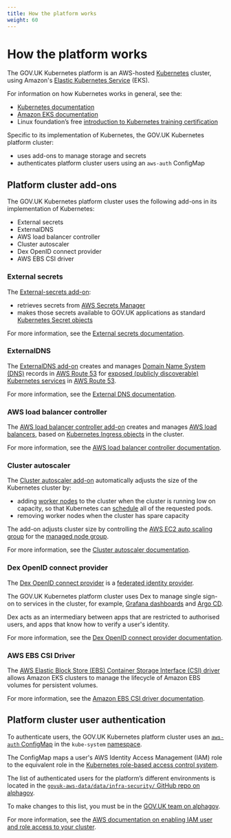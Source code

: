 ```yaml
---
title: How the platform works
weight: 60
---
```


# How the platform works

The GOV.UK Kubernetes platform is an AWS-hosted [Kubernetes](https://kubernetes.io) cluster, using Amazon's [Elastic Kubernetes Service](https://aws.amazon.com/eks/) (EKS).

For information on how Kubernetes works in general, see the:

- [Kubernetes documentation](https://kubernetes.io/docs/home/)
- [Amazon EKS documentation](https://docs.aws.amazon.com/eks/latest/userguide/what-is-eks.html)
- Linux foundation’s free [introduction to Kubernetes training certification](https://training.linuxfoundation.org/training/introduction-to-kubernetes/)

Specific to its implementation of Kubernetes, the GOV.UK Kubernetes platform cluster:

- uses add-ons to manage storage and secrets
- authenticates platform cluster users using an `aws-auth` ConfigMap

## Platform cluster add-ons

The GOV.UK Kubernetes platform cluster uses the following add-ons in its implementation of Kubernetes:

- External secrets
- ExternalDNS
- AWS load balancer controller
- Cluster autoscaler
- Dex OpenID connect provider
- AWS EBS CSI driver

### External secrets

The [External-secrets add-on](https://github.com/alphagov/govuk-infrastructure/blob/main/terraform/deployments/cluster-services/external_secrets.tf):

- retrieves secrets from [AWS Secrets Manager](https://aws.amazon.com/secrets-manager/)
- makes those secrets available to GOV.UK applications as standard [Kubernetes Secret objects](https://kubernetes.io/docs/concepts/configuration/secret/)

For more information, see the [External secrets documentation](https://external-secrets.io/).

### ExternalDNS

The [ExternalDNS add-on](https://github.com/alphagov/govuk-infrastructure/blob/main/terraform/deployments/cluster-services/external_dns.tf) creates and manages [Domain Name System (DNS)](https://aws.amazon.com/route53/what-is-dns/) records in [AWS Route 53](https://aws.amazon.com/route53/) for [exposed (publicly discoverable) Kubernetes services](https://kubernetes.io/docs/tutorials/kubernetes-basics/expose/expose-intro/) in [AWS Route 53](https://aws.amazon.com/route53/).

For more information, see the [External DNS documentation](https://github.com/kubernetes-sigs/external-dns).

### AWS load balancer controller

The [AWS load balancer controller add-on](https://github.com/alphagov/govuk-infrastructure/blob/main/terraform/deployments/cluster-services/aws_lb_controller.tf) creates and manages [AWS load balancers](https://docs.aws.amazon.com/elasticloadbalancing/latest/classic/introduction.html), based on [Kubernetes Ingress objects](https://kubernetes.io/docs/concepts/services-networking/ingress/) in the cluster.

For more information, see the [AWS load balancer controller documentation](https://docs.aws.amazon.com/eks/latest/userguide/aws-load-balancer-controller.html).

### Cluster autoscaler

The [Cluster autoscaler add-on](https://github.com/alphagov/govuk-infrastructure/blob/main/terraform/deployments/cluster-services/cluster_autoscaler.tf) automatically adjusts the size of the Kubernetes cluster by:

- adding [worker nodes](https://kubernetes.io/docs/concepts/architecture/nodes/) to the cluster when the cluster is running low on capacity, so that Kubernetes can [schedule](https://kubernetes.io/docs/concepts/scheduling-eviction/kube-scheduler/) all of the requested pods.
- removing worker nodes when the cluster has spare capacity

The add-on adjusts cluster size by controlling the [AWS EC2 auto scaling group](https://docs.aws.amazon.com/autoscaling/ec2/userguide/AutoScalingGroup.html) for the [managed node group](https://docs.aws.amazon.com/eks/latest/userguide/managed-node-groups.html).

For more information, see the [Cluster autoscaler documentation](https://github.com/kubernetes/autoscaler/tree/master/cluster-autoscaler).

### Dex OpenID connect provider

The [Dex OpenID connect provider](https://github.com/alphagov/govuk-infrastructure/blob/main/terraform/deployments/cluster-services/dex.tf) is a [federated identity provider](https://en.wikipedia.org/wiki/Federated_identity).

The GOV.UK Kubernetes platform cluster uses Dex to manage single sign-on to services in the cluster, for example, [Grafana dashboards](https://docs.publishing.service.gov.uk/manual/grafana.html) and [Argo CD](/get-started/access-eks-cluster/#access-eks-cluster).

Dex acts as an intermediary between apps that are restricted to authorised users, and apps that know how to verify a user's identity.

For more information, see the [Dex OpenID connect provider documentation](https://dexidp.io/docs/).

### AWS EBS CSI Driver

The [AWS Elastic Block Store (EBS) Container Storage Interface (CSI) driver](https://github.com/alphagov/govuk-infrastructure/blob/main/terraform/deployments/cluster-services/aws_ebs_csi_driver.tf) allows Amazon EKS clusters to manage the lifecycle of Amazon EBS volumes for persistent volumes.

For more information, see the [Amazon EBS CSI driver documentation](https://docs.aws.amazon.com/eks/latest/userguide/ebs-csi.html).

## Platform cluster user authentication

To authenticate users, the GOV.UK Kubernetes platform cluster uses an [`aws-auth` ConfigMap](https://github.com/alphagov/govuk-infrastructure/blob/main/terraform/deployments/cluster-services/aws_auth_configmap.tf) in the `kube-system` [namespace](https://kubernetes.io/docs/concepts/overview/working-with-objects/namespaces/).

The ConfigMap maps a user's AWS Identity Access Management (IAM) role to the equivalent role in the [Kubernetes role-based access control system](https://kubernetes.io/docs/reference/access-authn-authz/rbac/).

The list of authenticated users for the platform’s different environments is located in the [`govuk-aws-data/data/infra-security/` GitHub repo on alphagov](https://github.com/alphagov/govuk-aws-data/tree/master/data/infra-security).

To make changes to this list, you must be in the [GOV.UK team on alphagov](https://github.com/orgs/alphagov/teams/gov-uk).

For more information, see the [AWS documentation on enabling IAM user and role access to your cluster](https://docs.aws.amazon.com/eks/latest/userguide/add-user-role.html).
